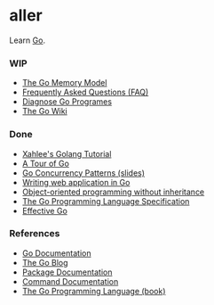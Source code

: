 # aller
Learn [Go](https://www.golang.org/).

### WIP
- [The Go Memory Model][memory]
- [Frequently Asked Questions (FAQ)][faq]
- [Diagnose Go Programes][diag]
- [The Go Wiki][wiki]

### Done
- [Xahlee's Golang Tutorial][xah]
- [A Tour of Go][tour]
- [Go Concurrency Patterns (slides)][patterns]
- [Writing web application in Go][gowebapp]
- [Object-oriented programming without inheritance][oop]
- [The Go Programming Language Specification][spec]
- [Effective Go][effective]

### References
- [Go Documentation][doc]
- [The Go Blog][goblog]
- [Package Documentation][pkgdoc]
- [Command Documentation][cmddoc]
- [The Go Programming Language (book)][gopl]

[cmddoc]: https://golang.org/doc/cmd
[diag]: https://golang.org/doc/diagnostics.html
[doc]: https://golang.org/doc/
[effective]: https://golang.org/doc/effective_go.html
[faq]: https://golang.org/doc/faq
[goblog]: https://blog.golang.org/index
[gopath]: https://golang.org/cmd/go/#hdr-GOPATH_environment_variable
[gopl]: https://www.gopl.io
[gowebapp]: https://github.com/admacro/gowiki
[installer]: https://www.golang.org/dl
[memory]: https://golang.org/ref/mem
[oop]: https://yourbasic.org/golang/inheritance-object-oriented/
[patterns]: https://talks.golang.org/2012/concurrency.slide
[pkgdoc]: https://golang.org/pkg/
[spec]: https://golang.google.cn/ref/spec
[tour]: https://tour.golang.org/list
[wiki]: https://github.com/golang/go/wiki
[xah]: http://xahlee.info/golang/golang_index.html
